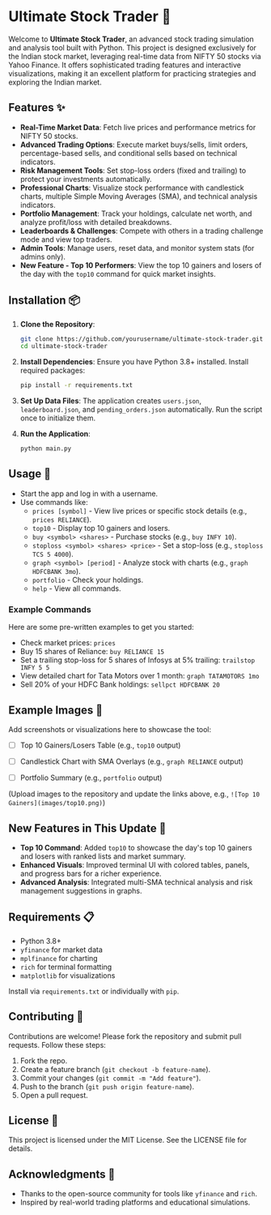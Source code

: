 # Ultimate Stock Trader 🚀

Welcome to **Ultimate Stock Trader**, an advanced stock trading simulation and analysis tool built with Python. This project is designed exclusively for the Indian stock market, leveraging real-time data from NIFTY 50 stocks via Yahoo Finance. It offers sophisticated trading features and interactive visualizations, making it an excellent platform for practicing strategies and exploring the Indian market.

## Features ✨

- **Real-Time Market Data**: Fetch live prices and performance metrics for NIFTY 50 stocks.
- **Advanced Trading Options**: Execute market buys/sells, limit orders, percentage-based sells, and conditional sells based on technical indicators.
- **Risk Management Tools**: Set stop-loss orders (fixed and trailing) to protect your investments automatically.
- **Professional Charts**: Visualize stock performance with candlestick charts, multiple Simple Moving Averages (SMA), and technical analysis indicators.
- **Portfolio Management**: Track your holdings, calculate net worth, and analyze profit/loss with detailed breakdowns.
- **Leaderboards & Challenges**: Compete with others in a trading challenge mode and view top traders.
- **Admin Tools**: Manage users, reset data, and monitor system stats (for admins only).
- **New Feature - Top 10 Performers**: View the top 10 gainers and losers of the day with the `top10` command for quick market insights.

## Installation 📦

1. **Clone the Repository**:

   ```bash
   git clone https://github.com/yourusername/ultimate-stock-trader.git
   cd ultimate-stock-trader
   ```

2. **Install Dependencies**: Ensure you have Python 3.8+ installed. Install required packages:

   ```bash
   pip install -r requirements.txt
   ```

3. **Set Up Data Files**: The application creates `users.json`, `leaderboard.json`, and `pending_orders.json` automatically. Run the script once to initialize them.

4. **Run the Application**:

   ```bash
   python main.py
   ```

## Usage 🚀

- Start the app and log in with a username.
- Use commands like:
  - `prices [symbol]` - View live prices or specific stock details (e.g., `prices RELIANCE`).
  - `top10` - Display top 10 gainers and losers.
  - `buy <symbol> <shares>` - Purchase stocks (e.g., `buy INFY 10`).
  - `stoploss <symbol> <shares> <price>` - Set a stop-loss (e.g., `stoploss TCS 5 4000`).
  - `graph <symbol> [period]` - Analyze stock with charts (e.g., `graph HDFCBANK 3mo`).
  - `portfolio` - Check your holdings.
  - `help` - View all commands.

### Example Commands

Here are some pre-written examples to get you started:

- Check market prices: `prices`
- Buy 15 shares of Reliance: `buy RELIANCE 15`
- Set a trailing stop-loss for 5 shares of Infosys at 5% trailing: `trailstop INFY 5 5`
- View detailed chart for Tata Motors over 1 month: `graph TATAMOTORS 1mo`
- Sell 20% of your HDFC Bank holdings: `sellpct HDFCBANK 20`

## Example Images 📸

Add screenshots or visualizations here to showcase the tool:

- [ ] Top 10 Gainers/Losers Table (e.g., `top10` output)

- [ ] Candlestick Chart with SMA Overlays (e.g., `graph RELIANCE` output)

- [ ] Portfolio Summary (e.g., `portfolio` output)

(Upload images to the repository and update the links above, e.g., `![Top 10 Gainers](images/top10.png)`)

## New Features in This Update 🌟

- **Top 10 Command**: Added `top10` to showcase the day's top 10 gainers and losers with ranked lists and market summary.
- **Enhanced Visuals**: Improved terminal UI with colored tables, panels, and progress bars for a richer experience.
- **Advanced Analysis**: Integrated multi-SMA technical analysis and risk management suggestions in graphs.

## Requirements 📋

- Python 3.8+
- `yfinance` for market data
- `mplfinance` for charting
- `rich` for terminal formatting
- `matplotlib` for visualizations

Install via `requirements.txt` or individually with `pip`.

## Contributing 🤝

Contributions are welcome! Please fork the repository and submit pull requests. Follow these steps:

1. Fork the repo.
2. Create a feature branch (`git checkout -b feature-name`).
3. Commit your changes (`git commit -m "Add feature"`).
4. Push to the branch (`git push origin feature-name`).
5. Open a pull request.

## License 📜

This project is licensed under the MIT License. See the LICENSE file for details.

## Acknowledgments 🙏

- Thanks to the open-source community for tools like `yfinance` and `rich`.
- Inspired by real-world trading platforms and educational simulations.